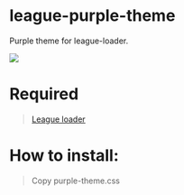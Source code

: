# league-purple-theme
Purple theme for league-loader.

<img src="https://i.ibb.co/Dkn3n56/7-Oat-Osgou-EK2-I.jpg">

# Required
> <a href="https://github.com/nomi-san/league-loader">League loader</a>

# How to install:
> Copy purple-theme.css 

